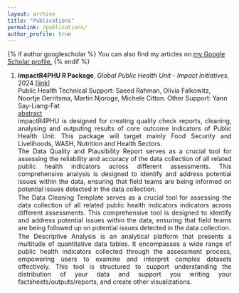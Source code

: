 ```yaml
---
layout: archive
title: "Publications"
permalink: /publications/
author_profile: true
---
```

<script src="https://ajax.googleapis.com/ajax/libs/jquery/3.5.1/jquery.min.js"></script>
<script>
  $(document).ready(function () {
    $(".abstract").hide();
    $(".button").on("click", function () {
        $(this).next(".abstract").slideToggle(400);
    });
});
</script>


<style>
.abstract{text-align:justify; }
.button{ text-align:justify; }
</style>

{% if author.googlescholar %}
  You can also find my articles on <u><a href="{{author.googlescholar}}">my Google Scholar profile</a>.</u>
{% endif %}




<ol>

<div id="1">
<li> <b>impactR4PHU R Package</b>, <em>Global Public Health Unit - Impact Initiatives</em>, 2024 [<a href="https://github.com/impact-initiatives/impactR4PHU">link</a>]
  <br>Public Health Technical Support: Saeed Rahman, Olivia Falkowitz, Noortje Gerritsma, Martin Njoroge, Michele Citton. Other Support: Yann Say-Liang-Fat
<div class='button' data-content="toggle-text"><a href="#8">abstract</a></div>
<div class='abstract'>
impactR4PHU is designed for creating quality check reports, cleaning, analysing and outputing results of core outcome indicators of Public Health Unit. This package will target mainly Food Security and Livelihoods, WASH, Nutrition and Health Sectors.
<p style="margin-top: -0.1%;">
The Data Quality and Plausibility Report serves as a crucial tool for assessing the reliability and accuracy of the data collection of all related public health indicators across different assessments. This comprehensive analysis is designed to identify and address potential issues within the data, ensuring that field teams are being informed on potential issues detected in the data collection.
</p>
<p style="margin-top: -2.5%;">
The Data Cleaning Template serves as a crucial tool for assessing the data collection of all related public health indicators indicators across different assessments. This comprehensive tool is designed to identify and address potential issues within the data, ensuring that field teams are being followed up on potential issues detected in the data collection.
</p>
<p style="margin-top: -2.5%;">
The Descriptive Analysis is an analytical platform that presents a multitude of quantitative data tables. It encompasses a wide range of public health indicators collected through the assessment process, empowering users to examine and interpret complex datasets effectively. This tool is structured to support understanding the distribution of your data and support you writing your factsheets/outputs/reports, and create other visualizations.
</p>
</div></li></div>






<!-- 
{% include base_path %}

{% for post in site.publications reversed %}
  {% include archive-single.html %}
{% endfor %}
-->